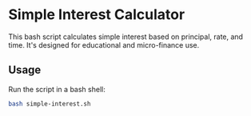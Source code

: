 # Simple Interest Calculator

This bash script calculates simple interest based on principal, rate, and time. It's designed for educational and micro-finance use.

## Usage
Run the script in a bash shell:
```bash
bash simple-interest.sh
